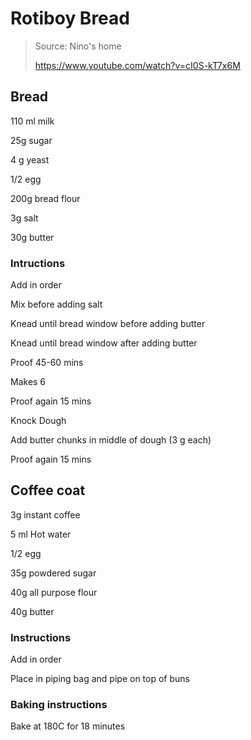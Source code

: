 # Rotiboy Bread

> Source: Nino's home
>
> https://www.youtube.com/watch?v=cI0S-kT7x6M

## Bread

110 ml milk 

25g sugar 

4 g yeast 

1/2 egg 

200g bread flour

3g salt

30g butter 



### Intructions

Add in order 

Mix before adding salt

Knead until bread window before adding butter 

Knead until bread window after adding butter 

Proof 45-60 mins 

Makes 6 

Proof again 15 mins 

Knock Dough 

Add butter chunks in middle of dough (3 g each) 

Proof again 15 mins 



## Coffee coat 

3g instant coffee 

5 ml Hot water 

1/2 egg 

35g powdered sugar

40g all purpose flour 

40g butter 



### Instructions

Add in order 

Place in piping bag and pipe on top of buns 



### Baking instructions

Bake at 180C for 18 minutes